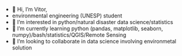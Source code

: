 - 👋 Hi, I’m Vitor,
-  environmental engineering (UNESP) student
- 👀 I’m interested in python/natural disaster data science/statistics
- 🌱 I’m currently learning python (pandas, matplotlib, seaborn, numpy)/bash/statistics/QGIS/Remote Sensing
- 💞️ I’m looking to collaborate in data science involving environmetal solution


<!---
vitor-yuichi/vitor-yuichi is a ✨ special ✨ repository because its `README.md` (this file) appears on your GitHub profile.
You can click the Preview link to take a look at your changes.
--->
